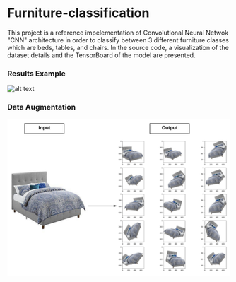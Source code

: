 # Furniture-classification
This project is a reference impelementation of Convolutional Neural Netwok "CNN" architecture in order to classify between 3 different furniture classes which are beds, tables, and chairs. In the source code, a visualization of the dataset details and the TensorBoard of the model are presented.
### Results Example
![alt text](https://github.com/hedayaahmed/Furniture-classification/blob/main/CNN%20best.png)
### Data Augmentation
![alt text](https://github.com/hedayaahmed/Furniture-classification/blob/main/CNN%20augmentation.png)
